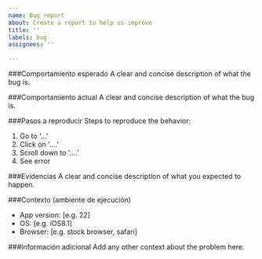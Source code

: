 ```yaml
---
name: Bug report
about: Create a report to help us improve
title: ''
labels: bug
assignees: ''

---
```


###Comportamiento esperado
A clear and concise description of what the bug is.

###Comportamiento actual
A clear and concise description of what the bug is.

###Pasos a reproducir
Steps to reproduce the behavior:
1. Go to '...'
2. Click on '....'
3. Scroll down to '....'
4. See error

###Evidencias
A clear and concise description of what you expected to happen.

###Contexto (ambiente de ejecución)
 - App version: [e.g. 22]
 - OS: [e.g. iOS8.1]
 - Browser: [e.g. stock browser, safari]

###Información adicional
Add any other context about the problem here.
